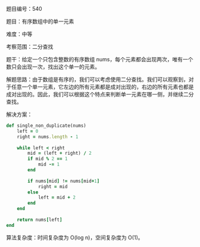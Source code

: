 题目编号：540

题目：有序数组中的单一元素

难度：中等

考察范围：二分查找

题干：给定一个只包含整数的有序数组 nums，每个元素都会出现两次，唯有一个数只会出现一次，找出这个单一的元素。

解题思路：由于数组是有序的，我们可以考虑使用二分查找。我们可以观察到，对于任意一个单一元素，它左边的所有元素都是成对出现的，右边的所有元素也都是成对出现的。因此，我们可以根据这个特点来判断单一元素在哪一侧，并继续二分查找。

解决方案：

```ruby
def single_non_duplicate(nums)
    left = 0
    right = nums.length - 1
    
    while left < right
        mid = (left + right) / 2
        if mid % 2 == 1
            mid -= 1
        end
        
        if nums[mid] != nums[mid+1]
            right = mid
        else
            left = mid + 2
        end
    end
    
    return nums[left]
end
```

算法复杂度：时间复杂度为 O(log n)，空间复杂度为 O(1)。